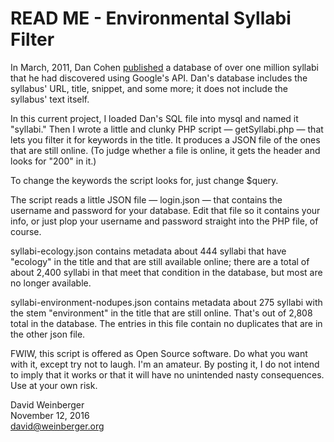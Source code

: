 # READ ME - Environmental Syllabi Filter

In March, 2011, Dan Cohen [published](http://www.dancohen.org/2011/03/30/a-million-syllabi/) a database of over one million syllabi that he had discovered using Google's API. Dan's database includes the syllabus' URL, title, snippet, and some more; it does not include the syllabus' text itself.

In this current project, I loaded Dan's SQL file into mysql and named it "syllabi."  Then I wrote a little and clunky PHP script — getSyllabi.php — that lets you filter it for keywords in the title. It produces a JSON file of the ones that are still online. (To judge whether a file is online, it gets the header and looks for "200" in it.)

To change the keywords the script looks for, just change $query.

The script reads a little JSON file  — login.json — that contains the username and password for your database. Edit that file so it contains your info, or just plop your username and password straight into the PHP file, of course.

syllabi-ecology.json contains metadata about 444 syllabi that have "ecology" in the title and that are still available online; there are a total of about 2,400 syllabi in that meet that condition in the database, but most are no longer available.

syllabi-environment-nodupes.json contains metadata about 275 syllabi with the stem "environment" in the title that are still online. That's out of 2,808 total in the database. The entries in this file contain no duplicates that are in the other json file.

FWIW, this script is offered as Open Source software. Do what you want with it, except try not to laugh. I'm an amateur. By posting it, I do not intend to imply that it works or that it will have no unintended nasty consequences. Use at your own risk.

David Weinberger  
November 12, 2016  
david@weinberger.org

